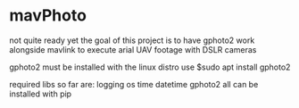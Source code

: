 # mavPhoto
not quite ready yet
the goal of this project is to have gphoto2 work alongside mavlink to execute arial UAV footage with DSLR cameras

gphoto2 must be installed with the linux distro
use $sudo apt install gphoto2

required libs so far are:
logging
os
time
datetime
gphoto2
all can be installed with pip